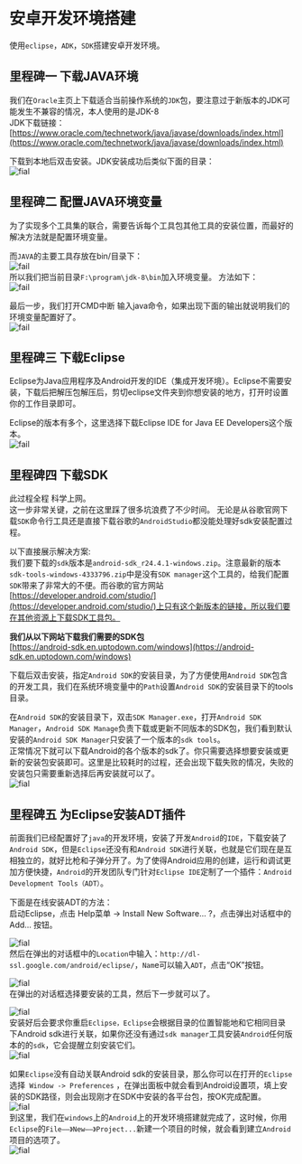 # 安卓开发环境搭建

使用``eclipse``，``ADK``，``SDK``搭建安卓开发环境。<br>

## 里程碑一 下载JAVA环境
我们在``Oracle``主页上下载适合当前操作系统的``JDK``包，要注意过于新版本的JDK可能发生不兼容的情况，本人使用的是JDK-8<br>
JDK下载链接：[https://www.oracle.com/technetwork/java/javase/downloads/index.html](https://www.oracle.com/technetwork/java/javase/downloads/index.html)<br>

下载到本地后双击安装。JDK安装成功后类似下面的目录：<br>
![fial](img/4.1.PNG)<br>

## 里程碑二 配置JAVA环境变量
为了实现多个工具集的联合，需要告诉每个工具包其他工具的安装位置，而最好的解决方法就是配置环境变量。<br>

而``JAVA``的主要工具存放在bin/目录下：<br>
![fail](img/4.2.PNG)<br>
所以我们把当前目录``F:\program\jdk-8\bin``加入环境变量。
方法如下：<br>
![fail](img/4.3.PNG)<br>

最后一步，我们打开CMD中断 输入java命令，如果出现下面的输出就说明我们的环境变量配置好了。<br>
![fail](img/4.4.PNG)<br>

## 里程碑三 下载Eclipse
Eclipse为Java应用程序及Android开发的IDE（集成开发环境）。Eclipse不需要安装，下载后把解压包解压后，剪切eclipse文件夹到你想安装的地方，打开时设置你的工作目录即可。<br>

Eclipse的版本有多个，这里选择下载Eclipse IDE for Java EE Developers这个版本。<br>
![fail](img/4.5.PNG)<br>

## 里程碑四 下载SDK
此过程全程 科学上网。<br>
这一步非常关键，之前在这里踩了很多坑浪费了不少时间。
无论是从谷歌官网下载``SDK``命令行工具还是直接下载谷歌的``AndroidStudio``都没能处理好sdk安装配置过程。<br>

以下直接展示解决方案:<br>
我们要下载的``sdk``版本是``android-sdk_r24.4.1-windows.zip``。注意最新的版本``sdk-tools-windows-4333796.zip``中是没有``SDK manager``这个工具的，给我们配置``SDK``带来了非常大的不便。而谷歌的官方网站[https://developer.android.com/studio/](https://developer.android.com/studio/)上只有这个新版本的链接，所以我们要在其他资源上下载SDK工具包。<br>

**我们从以下网站下载我们需要的SDK包**<br>
[https://android-sdk.en.uptodown.com/windows](https://android-sdk.en.uptodown.com/windows)<br>

下载后双击安装，指定``Android SDK``的安装目录，为了方便使用``Android SDK``包含的开发工具，我们在系统环境变量中的``Path``设置``Android SDK``的安装目录下的tools目录。<br>

在``Android SDK``的安装目录下，双击``SDK Manager.exe``，打开``Android SDK Manager``，``Android SDK Manage``负责下载或更新不同版本的SDK包，我们看到默认安装的``Android SDK Manager``只安装了一个版本的``sdk tools``。<br>
正常情况下就可以下载Android的各个版本的sdk了。你只需要选择想要安装或更新的安装包安装即可。这里是比较耗时的过程，还会出现下载失败的情况，失败的安装包只需要重新选择后再安装就可以了。<br>
![fial](img/4.6.PNG)<br>

## 里程碑五 为Eclipse安装ADT插件
前面我们已经配置好了``java``的开发环境，安装了开发``Android``的``IDE``，下载安装了``Android SDK``，但是``Eclipse``还没有和``Android SDK``进行关联，也就是它们现在是互相独立的，就好比枪和子弹分开了。为了使得Android应用的创建，运行和调试更加方便快捷，``Android``的开发团队专门针对``Eclipse IDE``定制了一个插件：``Android Development Tools（ADT）``。<br>

下面是在线安装ADT的方法：<br>
启动Eclipse，点击 Help菜单 -> Install New Software… ?，点击弹出对话框中的Add… 按钮。<br>

![fial](img/4.7.PNG)<br>
然后在弹出的对话框中的``Location``中输入：``http://dl-ssl.google.com/android/eclipse/``，``Nam``e可以输入``ADT``，点击“OK”按钮。<br>

![fial](img/4.8.PNG)<br>
在弹出的对话框选择要安装的工具，然后下一步就可以了。<br>

![fial](img/4.9.PNG)<br>
安装好后会要求你重启``Eclipse，Eclipse``会根据目录的位置智能地和它相同目录下Android sdk进行关联，如果你还没有通过``sdk manager``工具安装``Android``任何版本的的``sdk``，它会提醒立刻安装它们。<br>
![fial](img/4.10.PNG)<br>

如果``Eclipse``没有自动关联Android sdk的安装目录，那么你可以在打开的``Eclipse``选择`` Window -> Preferences`` ，在弹出面板中就会看到Android设置项，填上安装的SDK路径，则会出现刚才在SDK中安装的各平台包，按OK完成配置。<br>
![fial](img/4.11.PNG)<br>
到这里，我们在``windows``上的``Android``上的开发环境搭建就完成了，这时候，你用``Eclipse``的``File——》New——》Project...``新建一个项目的时候，就会看到建立``Android``项目的选项了。<br>
![fial](img/4.12.PNG)<br>

